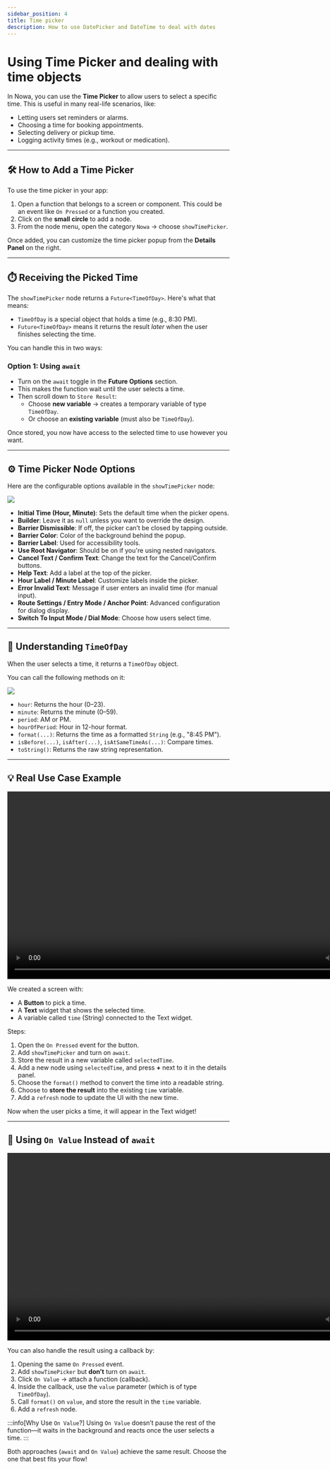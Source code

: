 ```yaml
---
sidebar_position: 4
title: Time picker
description: How to use DatePicker and DateTime to deal with dates 
---
```


# Using Time Picker and dealing with time objects

In Nowa, you can use the **Time Picker** to allow users to select a specific time. This is useful in many real-life scenarios, like:

- Letting users set reminders or alarms.
- Choosing a time for booking appointments.
- Selecting delivery or pickup time.
- Logging activity times (e.g., workout or medication).

---

## 🛠 How to Add a Time Picker

To use the time picker in your app:

1. Open a function that belongs to a screen or component. This could be an event like `On Pressed` or a function you created.
2. Click on the **small circle** to add a node.
3. From the node menu, open the category `Nowa` → choose `showTimePicker`.

Once added, you can customize the time picker popup from the **Details Panel** on the right.

---

## ⏱️ Receiving the Picked Time

The `showTimePicker` node returns a `Future<TimeOfDay>`. Here's what that means:

- `TimeOfDay` is a special object that holds a time (e.g., 8:30 PM).
- `Future<TimeOfDay>` means it returns the result *later* when the user finishes selecting the time.

You can handle this in two ways:

### Option 1: Using `await`

- Turn on the `await` toggle in the **Future Options** section.
- This makes the function wait until the user selects a time.
- Then scroll down to `Store Result`:
  - Choose **new variable** → creates a temporary variable of type `TimeOfDay`.
  - Or choose an **existing variable** (must also be `TimeOfDay`).

Once stored, you now have access to the selected time to use however you want.

---

## ⚙️ Time Picker Node Options

Here are the configurable options available in the `showTimePicker` node:

![](/img/circuit/ui-popups/time-picker/timepicker-options.png)

- **Initial Time (Hour, Minute)**: Sets the default time when the picker opens.
- **Builder**: Leave it as `null` unless you want to override the design.
- **Barrier Dismissible**: If off, the picker can’t be closed by tapping outside.
- **Barrier Color**: Color of the background behind the popup.
- **Barrier Label**: Used for accessibility tools.
- **Use Root Navigator**: Should be on if you're using nested navigators.
- **Cancel Text / Confirm Text**: Change the text for the Cancel/Confirm buttons.
- **Help Text**: Add a label at the top of the picker.
- **Hour Label / Minute Label**: Customize labels inside the picker.
- **Error Invalid Text**: Message if user enters an invalid time (for manual input).
- **Route Settings / Entry Mode / Anchor Point**: Advanced configuration for dialog display.
- **Switch To Input Mode / Dial Mode**: Choose how users select time.

---

## 🧠 Understanding `TimeOfDay`

When the user selects a time, it returns a `TimeOfDay` object.

You can call the following methods on it:

![](/img/circuit/ui-popups/time-picker/timeofday-options.png)

- `hour`: Returns the hour (0–23).
- `minute`: Returns the minute (0–59).
- `period`: AM or PM.
- `hourOfPeriod`: Hour in 12-hour format.
- `format(...)`: Returns the time as a formatted `String` (e.g., "8:45 PM").
- `isBefore(...)`, `isAfter(...)`, `isAtSameTimeAs(...)`: Compare times.
- `toString()`: Returns the raw string representation.

---

## 💡 Real Use Case Example

<video controls width="850">
  <source src="/img/circuit/UI-popups/time-picker/time-picker.mp4" type="video/mp4" />
  Your browser does not support the video tag.
</video>

We created a screen with:
- A **Button** to pick a time.
- A **Text** widget that shows the selected time.
- A variable called `time` (String) connected to the Text widget.

Steps:

1. Open the `On Pressed` event for the button.
2. Add `showTimePicker` and turn on `await`.
3. Store the result in a new variable called `selectedTime`.
4. Add a new node using `selectedTime`, and press **+** next to it in the details panel.
5. Choose the `format()` method to convert the time into a readable string.
6. Choose to **store the result** into the existing `time` variable.
7. Add a `refresh` node to update the UI with the new time.

Now when the user picks a time, it will appear in the Text widget!

---

## 🔁 Using `On Value` Instead of `await`

<video controls width="850">
  <source src="/img/circuit/UI-popups/time-picker/time-picker-using-onvalue.mp4" type="video/mp4" />
  Your browser does not support the video tag.
</video>

You can also handle the result using a callback by:

1. Opening the same `On Pressed` event.
2. Add `showTimePicker` but **don’t** turn on `await`.
3. Click `On Value` → attach a function (callback).
4. Inside the callback, use the `value` parameter (which is of type `TimeOfDay`).
5. Call `format()` on `value`, and store the result in the `time` variable.
6. Add a `refresh` node.

:::info[Why Use `On Value`?]
Using `On Value` doesn’t pause the rest of the function—it waits in the background and reacts once the user selects a time.
:::

Both approaches (`await` and `On Value`) achieve the same result. Choose the one that best fits your flow!
